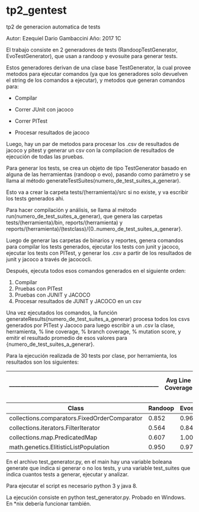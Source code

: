 # tp2_gentest
tp2 de generacion automatica de tests

Autor: Ezequiel Dario Gambaccini
Año: 2017 1C


El trabajo consiste en 2 generadores de tests (RandoopTestGenerator, EvoTestGenerator), que usan a randoop y evosuite para generar tests.

Estos generadores derivan de una clase base TestGenerator, la cual provee metodos para ejecutar comandos (ya que los generadores 
solo devuelven el string de los comandos a ejecutar), y metodos que generan comandos para:

* Compilar

* Correr JUnit con jacoco

* Correr PITest

* Procesar resultados de jacoco 
  
Luego, hay un par de metodos para procesar los .csv de resultados de jacoco y pitest y generar un csv con la compilacion de resultados de
ejecución de todas las pruebas.

Para generar los tests, se crea un objeto de tipo TestGenerator basado en alguna de las herramientas (randoop o evo), pasando como parámetro
y se llama al método generateTestSuites(numero_de_test_suites_a_generar).

Esto va a crear la carpeta tests/(herramienta)/src si no existe, y va escribir los tests generados ahi.

Para hacer compilación y análisis, se llama al método run(numero_de_test_suites_a_generar), que genera las carpetas tests/(herramienta)/bin,
reports/(herramienta) y reports/(herramienta)/(testclass)/{0..numero_de_test_suites_a_generar}. 

Luego de generar las carpetas de binarios y reportes, genera comandos para compilar los tests generados, ejecutar los tests con junit y jacoco, 
ejecutar los tests con PITest, y generar los .csv a partir de los resultados de junit y jacoco a través de jacococli.

Después, ejecuta todos esos comandos generados en el siguiente orden:

  1. Compilar
  2. Pruebas con PITest
  3. Pruebas con JUNIT y JACOCO
  4. Procesar resultados de JUNIT y JACOCO en un csv
  
Una vez ejecutados los comandos, la función generateResults(numero_de_test_suites_a_generar) procesa todos los csvs generados por PITest
y Jacoco para luego escribir a un .csv la clase, herramienta, % line coverage, % branch coverage, % mutation score, y emitir el resultado promedio
de esos valores para {numero_de_test_suites_a_generar}.

Para la ejecución realizada de 30 tests por clase, por herramienta, los resultados son los siguientes:

|_____________________________________________________|Avg Line Coverage|Avg Branch Coverage|Avg Mutation Score
-------|-------|-------|-------

Class|Randoop|Evosuite|Randoop|Evosuite|Randoop|Evosuite
-------|-------|-------|-------|-------|-------|-------
collections.comparators.FixedOrderComparator|0.852|0.962|0.700|0.931|0.400|0.857
collections.iterators.FilterIterator|0.564|0.847|0.083|0.600|0.429|0.817
collections.map.PredicatedMap|0.607|1.000|0.412|1.000|0.482|0.996
math.genetics.ElitisticListPopulation|0.950|0.978|0.833|0.939|0.600|0.789



En el archivo test_generator.py, en el main hay una variable boleana generate que indica si generar o no los tests, y una variable 
test_suites que indica cuantos tests a generar, ejecutar y analizar.

Para ejecutar el script es necesario python 3 y java 8.

La ejecución consiste en python test_generator.py.
Probado en Windows.
En *nix debería funcionar también.


